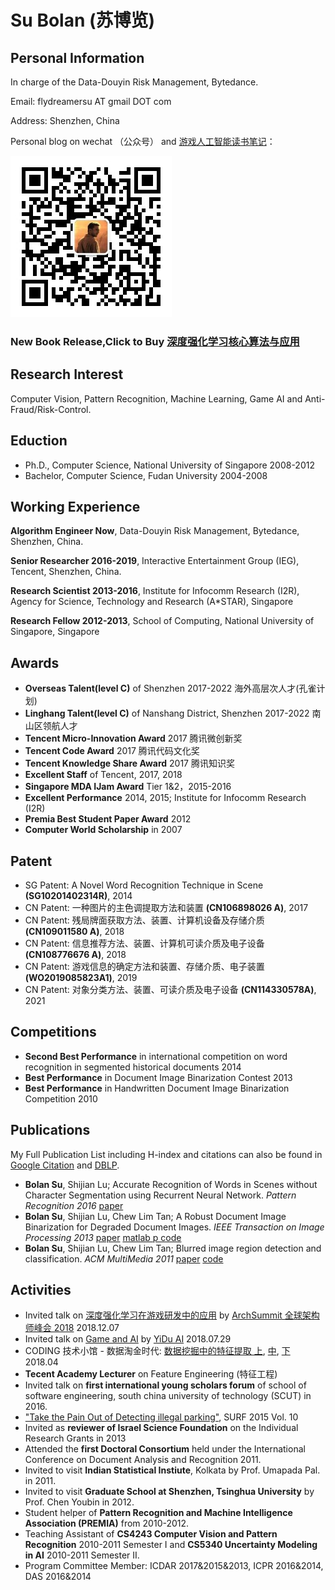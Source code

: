 # Su Bolan (苏博览)

## Personal Information

In charge of the Data-Douyin Risk Management, Bytedance.

Email: flydreamersu AT gmail DOT com

Address: Shenzhen, China

Personal blog on wechat （公众号） and [游戏人工智能读书笔记](https://zhuanlan.zhihu.com/TGAIRC)：

![SZ_Patient](https://raw.githubusercontent.com/fled/fled.github.io/master/qrcode_szpatient.jpg "深圳病人")

### New Book Release,Click to Buy [深度强化学习核心算法与应用](https://item.jd.com/30746048.html?newe=1)

## Research Interest
Computer Vision, Pattern Recognition, Machine Learning, Game AI and Anti-Fraud/Risk-Control.

## Eduction
- Ph.D., Computer Science, National University of Singapore 2008-2012
- Bachelor, Computer Science, Fudan University 2004-2008

## Working Experience

**Algorithm Engineer Now**, Data-Douyin Risk Management, Bytedance, Shenzhen, China. 

**Senior Researcher 2016-2019**, Interactive Entertainment Group (IEG), Tencent, Shenzhen, China. 

**Research Scientist 2013-2016**, Institute for Infocomm Research (I2R), Agency for Science, Technology and Research (A*STAR), Singapore

**Research Fellow 2012-2013**, School of Computing, National University of Singapore, Singapore

## Awards

- **Overseas Talent(level C)** of Shenzhen 2017-2022 海外高层次人才(孔雀计划)
- **Linghang Talent(level C)** of Nanshang District, Shenzhen 2017-2022 南山区领航人才
- **Tencent Micro-Innovation Award** 2017 腾讯微创新奖
- **Tencent Code Award** 2017 腾讯代码文化奖
- **Tencent Knowledge Share Award** 2017 腾讯知识奖
- **Excellent Staff** of Tencent, 2017, 2018
- **Singapore MDA IJam Award** Tier 1&2，2015-2016
- **Excellent Performance** 2014, 2015; Institute for Infocomm Research (I2R)
- **Premia Best Student Paper Award** 2012
- **Computer World Scholarship** in 2007

## Patent
- SG Patent: A Novel Word Recognition Technique in Scene **(SG10201402314R)**, 2014
- CN Patent: 一种图片的主色调提取方法和装置 **(CN106898026 A)**, 2017
- CN Patent: 残局牌面获取方法、装置、计算机设备及存储介质 **(CN109011580 A)**, 2018
- CN Patent: 信息推荐方法、装置、计算机可读介质及电子设备 **(CN108776676 A)**, 2018
- CN Patent: 游戏信息的确定方法和装置、存储介质、电子装置 **(WO2019085823A1)**, 2019
- CN Patent: 对象分类方法、装置、可读介质及电子设备 **(CN114330578A)**, 2021


## Competitions
- **Second Best Performance** in international competition on word recognition in segmented historical documents 2014
- **Best Performance** in Document Image Binarization Contest 2013
- **Best Performance** in Handwritten Document Image Binarization Competition 2010

## Publications
My Full Publication List including H-index and citations can also be found in [Google Citation](http://scholar.google.com.sg/citations?hl=en&user=ymlKC0EAAAAJ) and [DBLP](http://dblp.uni-trier.de/pers/hd/s/Su:Bolan).

- **Bolan Su**, Shijian Lu; Accurate Recognition of Words in Scenes without Character Segmentation using Recurrent Neural Network. _Pattern Recognition 2016_ [paper](paper/text_recog.pdf) 
- **Bolan Su**, Shijian Lu, Chew Lim Tan; A Robust Document Image Binarization for Degraded Document Images. _IEEE Transaction on Image Processing 2013_ [paper](paper/binarization.pdf) [matlab p code](https://github.com/fled/fled.github.io/tree/master/Code)
- **Bolan Su**, Shijian Lu, Chew Lim Tan; Blurred image region detection and classification. _ACM MultiMedia 2011_ [paper](paper/blur.pdf) [code](https://github.com/fled/blur_detection)

## Activities
- Invited talk on [深度强化学习在游戏研发中的应用](https://bj2018.archsummit.com/presentation/1309) by [ArchSummit 全球架构师峰会 2018](https://bj2018.archsummit.com/) 2018.12.07
- Invited talk on [Game and AI](https://www.meetup.com/Yidu-AI-Meetup/events/253028873/) by [YiDu AI](https://yiduai.sg/) 2018.07.29
- CODING 技术小馆 - 数据淘金时代: [数据挖掘中的特征提取 上](http://www.10tiao.com/html/717/201805/2649755956/1.html), [中](http://www.10tiao.com/html/717/201805/2649755970/1.html), [下](http://www.10tiao.com/html/717/201805/2649755973/1.html) 2018.04 
- **Tecent Academy Lecturer** on Feature Engineering (特征工程) 
- Invited talk on **first international young scholars forum** of school of software engineering, south china university of technology (SCUT) in 2016.
- ["Take the Pain Out of Detecting illegal parking"](https://www.ncs.com.sg/documents/20184/73753/SURF+Vol+10/7122cc9c-1f6b-4551-9df8-eeb59211bce5), SURF 2015 Vol. 10
- Invited as **reviewer of Israel Science Foundation** on the Individual Research Grants in 2013
- Attended the **first Doctoral Consortium** held under the International Conference on Document Analysis and Recognition 2011.
- Invited to visit **Indian Statistical Instiute**, Kolkata by Prof. Umapada Pal. in 2011.
- Invited to visit **Graduate School at Shenzhen, Tsinghua University** by Prof. Chen Youbin in 2012.
- Student helper of **Pattern Recognition and Machine Intelligence Association (PREMIA)** from 2010-2012.
- Teaching Assistant of **CS4243 Computer Vision and Pattern Recognition** 2010-2011 Semester I and **CS5340 Uncertainty Modeling in AI** 2010-2011 Semester II.
- Program Committee Member: ICDAR 2017&2015&2013, ICPR 2016&2014, DAS 2016&2014


